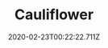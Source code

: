 ---
templateKey: blog-post
featuredpost: false
date: 2020-02-23T00:22:22.711Z
title: Cauliflower
description: Valuable, but slow-growing. Despite its pale color, the florets are packed with nutrients.
type: vegetable
sellPrice: 175
energy: 75
health: 33
featuredimage: /img/Cauliflower.png
tags:
  - Spring
  - edible
  - vegetable
  - Cheese Cauliflower
  - Spring Crops Bundle
  - Jodi's Request Quest
  - Maru
  - pickles
---